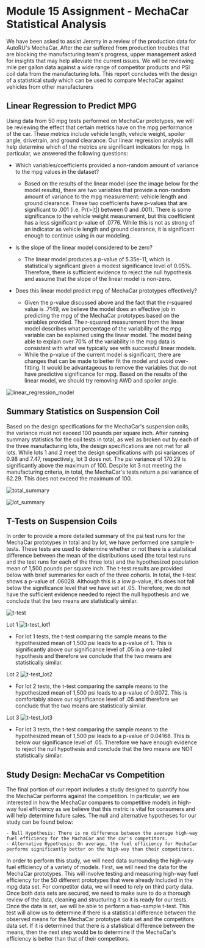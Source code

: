 # Module 15 Assignment - MechaCar Statistical Analysis
We have been asked to assist Jeremy in a review of the production data for AutoRU's MechaCar. After the car suffered from production troubles that are blocking the manufacturing team's progress, upper management asked for insights that may help alleviate the current issues. We will be reviewing mile per gallon data against a wide range of competitor products and PSI coil data from the manufacturing lots. This report concludes with the design of a statistical study which can be used to compare MechaCar against vehicles from other manufacturers

## Linear Regression to Predict MPG
Using data from 50 mpg tests performed on MechaCar prototypes, we will be reviewing the effect that certain metrics have on the mpg performance of the car. These metrics include vehicle length, vehicle weight, spoiler angle, drivetrain, and ground clearance. Our linear regression analysis will help determine which of the metrics are significant indicators for mpg. In particular, we answered the following questions:

- Which variables/coefficients provided a non-random amount of variance to the mpg values in the dataset?
	- Based on the results of the linear model (see the image below for the model results), there are two variables that provide a non-random amount of variance to the mpg measurement: vehicle length and ground clearance. These two coefficients have p-values that are significant to .001 (i.e. Pr(>|t|) between 0 and .001). There is some significance to the vehicle weight measurement, but this coefficient has a less significant p-value of .0776. While this is not as strong of an indicator as vehicle length and ground clearance, it is significant enough to continue using in our modeling.

- Is the slope of the linear model considered to be zero?
	- The linear model produces a p-value of 5.35e-11, which is statistically significant given a modest significance level of 0.05%. Therefore, there is sufficient evidence to reject the null hypothesis and assume that the slope of the linear model is non-zero. 

- Does this linear model predict mpg of MechaCar prototypes effectively?
	- Given the p-value discussed above and the fact that the r-squared value is .7149, we believe the model does an effective job in predicting the mpg of the MechaCar prototypes based on the variables provided. The r-squared measurement from the linear model describes what percentage of the variability of the mpg variable can be explained using the linear model. The model being able to explain over 70% of the variability in the mpg data is consistent with what we typically see with successful linear models.
	- While the p-value of the current model is significant, there are changes that can be made to better fit the model and avoid over-fitting. It would be advantageous to remove the variables that do not have predictive significance for mpg. Based on the results of the linear model, we should try removing AWD and spoiler angle.

![linear_regression_model](https://github.com/kjminges/MechaCar_Statistical_Analysis/tree/main/Resources/linear_regression_model.png)


## Summary Statistics on Suspension Coil 
Based on the design specifications for the MechaCar's suspension coils, the variance must not exceed 100 pounds per square inch. After running summary statistics for the coil tests in total, as well as broken out by each of the three manufacturing lots, the design specifications are not met for all lots. While lots 1 and 2 meet the design specifications with psi variances of 0.98 and 7.47, respectively, lot 3 does not. The psi variance of 170.29 is significantly above the maximum of 100. Despite lot 3 not meeting the manufacturing criteria, in total, the MechaCar's tests return a psi variance of 62.29. This does not exceed the maximum of 100.

![total_summary](https://github.com/kjminges/MechaCar_Statistical_Analysis/tree/main/Resources/total_summary.png)

![lot_summary](https://github.com/kjminges/MechaCar_Statistical_Analysis/tree/main/Resources/lot_summary.png)


## T-Tests on Suspension Coils
In order to provide a more detailed summary of the psi test runs for the MechaCar prototypes in total and by lot, we have performed one sample t-tests. These tests are used to determine whether or not there is a statistical difference between the mean of the distributions used (the total test runs and the test runs for each of the three lots) and the hypothesized population mean of 1,500 pounds per square inch. The t-test results are provided below with brief summaries for each of the three cohorts. In total, the t-test shows a p-value of .06028. Although this is a low p-value, it's does not fall below the significance level that we have set at .05. Therefore, we do not have the sufficient evidence needed to reject the null hypothesis and we conclude that the two means are statistically similar. 

![t-test](https://github.com/kjminges/MechaCar_Statistical_Analysis/tree/main/Resources/t-test.png)

Lot 1
![t-test_lot1](https://github.com/kjminges/MechaCar_Statistical_Analysis/tree/main/Resources/t-test_lot1.png)
- For lot 1 tests, the t-test comparing the sample means to the hypothesized mean of 1,500 psi leads to a p-value of 1. This is significantly above our significance level of .05 in a one-tailed hypothesis and therefore we conclude that the two means are statistically similar.

Lot 2
![t-test_lot2](https://github.com/kjminges/MechaCar_Statistical_Analysis/tree/main/Resources/t-test_lot2.png)
- For lot 2 tests, the t-test comparing the sample means to the hypothesized mean of 1,500 psi leads to a p-value of 0.6072. This is comfortably above our significance level of .05 and therefore we conclude that the two means are statistically similar.

Lot 3
![t-test_lot3](https://github.com/kjminges/MechaCar_Statistical_Analysis/tree/main/Resources/t-test_lot3.png)
- For lot 3 tests, the t-test comparing the sample means to the hypothesized mean of 1,500 psi leads to a p-value of 0.04168. This is below our significance level of .05. Therefore we have enough evidence to reject the null hypothesis and conclude that the two means are NOT statistically similar.


## Study Design: MechaCar vs Competition
The final portion of our report includes a study designed to quantify how the MechaCar performs against the competition. In particular, we are interested in how the MechaCar compares to competitive models in high-way fuel efficiency as we believe that this metric is vital for consumers and will help determine future sales. The null and alternative hypotheses for our study can be found below:

	- Null Hypothesis: There is no difference between the average high-way fuel efficiency for the MachaCar and the car's competitors.
	- Alternative Hypothesis: On average, the fuel efficiency for MechaCar performs significantly better on the high-way than their competitors.

In order to perform this study, we will need data surrounding the high-way fuel efficiency of a variety of models. First, we will need the data for the MechaCar prototypes. This will involve testing and measuring high-way fuel efficiency for the 50 different prototypes that were already included in the mpg data set. For competitor data, we will need to rely on third party data. Once both data sets are secured, we need to make sure to do a thorough review of the data, cleaning and structuring it so it is ready for our tests. Once the data is set, we will be able to perform a two-sample t-test. This test will allow us to determine if there is a statistical difference between the observed means for the MechaCar prototype data set and the competitors data set. If it is determined that there is a statistical difference between the means, then the next step would be to determine if the MechaCar's efficiency is better than that of their competitors. 
